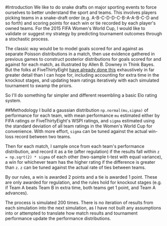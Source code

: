 #Introduction
We like to do snake drafts on major sporting events to force ourselves to better understand the sport and teams. This involves players picking teams in a snake-draft order (e.g. A-B-C-D-D-C-B-A-A-B-C-D and so forth) and scoring points for each win or tie recorded by each player's owned teams. For the 2015 FIFA Women's World Cup, I would like to validate or suggest my strategy by predicting tournament outcomes through a stochastic process.

The classic way would be to model goals scored for and against as separate Poisson distributions in a match, then use evidence gathered in previous games to construct posterior distributions for goals scored for and against for each match, as illustrated by Allen B. Downey in Think Bayes. But the folks at FiveThirtyEight [have already done this](http://projects.fivethirtyeight.com/womens-world-cup/) exhaustively in far greater detail than I can hope for, including accounting for extra time in the knockout stages, and updating team ratings iteratively with each simulated tournament to swamp the priors.

So I'll do something far simpler and different resembling a basic Elo rating system.

##Methodology
I build a gaussian distribution `np.normal(mu,sigma)` of performance for each team, with mean performance `mu` estimated either by FIFA ratings or FiveThirtyEight's WSPI ratings, and `sigma` estimated using the standard deviation of all team ratings in the Women's World Cup for convenience. With more effort, `sigma` can be tuned against the actual win-loss record between two teams.

Then for each match, I sample once from each team's performance distribution, and record it as a tie (after regulation) if the results fall within `z = np.sqrt(2) * sigma` of each other (two-sample t-test with equal variance), a win for whichever team has the higher rating if the difference is greater than `z`. `z` can be tuned against the actual rate of ties between teams.

By our rules, a win is awarded 2 points and a tie is awarded 1 point. These are only awarded for regulation, and the rules hold for knockout stages (e.g. if Team A beats Team B in extra time, both teams get 1 point, and Team A advances).

The process is simulated 200 times. There is no iteration of results from each simulation into the next simulation, as I have not built any assumptions into or attempted to translate how match results and tournament performance update the performance distributions.
